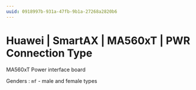 ```yaml
---
uuid: 0918997b-931a-47fb-9b1a-27268a2820b6
---
```

# Huawei | SmartAX | MA560xT | PWR Connection Type

MA560xT Power interface board

Genders
: `mf` - male and female types
